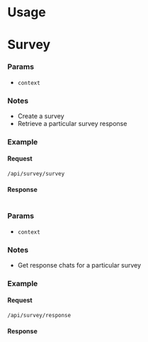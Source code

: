 Usage
=====


# Survey


### Params
* `context` 

### Notes
* Create a survey
* Retrieve a particular survey response

### Example
#### Request
```
/api/survey/survey
```

#### Response
```

```

### Params
* `context` 

### Notes
* Get response chats for a particular survey

### Example
#### Request
```
/api/survey/response
```

#### Response
```

```

